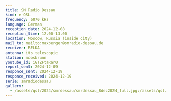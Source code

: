 ```yaml
---
title: SM Radio Dessau
kind: e-QSL
frequency: 6070 kHz
language: German
reception_date: 2024-12-08
reception_time: 12.00-13.00
location: Moscow, Russia (inside city)
mail_to: mailto:maxberger@smradio-dessau.de
receiver: BELKA
antenna: its telescopic
station: moosbrunn
youtube_id: iGTZFtaRar0
report_sent: 2024-12-09
responce_sent: 2024-12-19
responce_received: 2024-12-19
serie: smradiodessau
gallery:
  - /assets/qsl/2024/smrdessau/smrdessau_8dec2024_full.jpg:/assets/qsl/2024/smrdessau/smrdessau_8dec2024_small.jpg
---
```

